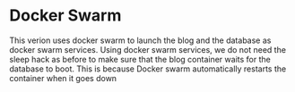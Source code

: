 # Docker Swarm
This verion uses docker swarm to launch the blog and the database as docker swarm services.
Using docker swarm services, we do not need the sleep hack as before to make sure that the blog container
waits for the database to boot. This is because Docker swarm automatically restarts the container when it goes down

